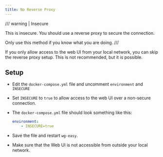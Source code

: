 ```yaml
---
title: No Reverse Proxy
---
```


/// warning | Insecure

This is insecure. You should use a reverse proxy to secure the connection.

Only use this method if you know what you are doing.
///

If you only allow access to the web UI from your local network, you can skip the reverse proxy setup. This is not recommended, but it is possible.

## Setup

- Edit the `docker-compose.yml` file and uncomment `environment` and `INSECURE`

- Set `INSECURE` to `true` to allow access to the web UI over a non-secure connection.

- The `docker-compose.yml` file should look something like this:

    ```yaml
    environment:
        - INSECURE=true
    ```

- Save the file and restart `wg-easy`.

- Make sure that the Web UI is not accessible from outside your local network.
